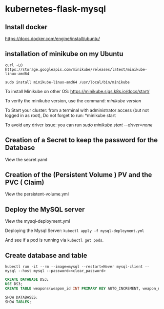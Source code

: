 # kubernetes-flask-mysql

## Install docker 
https://docs.docker.com/engine/install/ubuntu/

## installation of minikube on my Ubuntu


``` shell
curl -LO https://storage.googleapis.com/minikube/releases/latest/minikube-linux-amd64

sudo install minikube-linux-amd64 /usr/local/bin/minikube
```

To install Minikube on other OS: https://minikube.sigs.k8s.io/docs/start/

To verify the minikube version, use the command: *minikube version*

To Start your cluster: from a terminal with administrator access (but not logged in as root), 
Do not forget to run: *minikube start 

To avoid any driver issue: you can run *sudo minikube start --driver=none*

## Creation of a Secret to keep the password for the Database

View the secret.yaml

## Creation of the (Persistent Volume ) PV and the PVC ( Claim)

View the persistent-volume.yml 

## Deploy the MySQL server

View the mysql-deployment.yml

Deploying the Mysql Server: ``` kubectl apply -f mysql-deployment.yml ```

And see if a pod is running via ``` kubectl get pods ```.

## Create database and table

``` shell
kubectl run -it --rm --image=mysql --restart=Never mysql-client -- mysql --host mysql --password=<clear_password>
```

``` sql
CREATE DATABASE DS3;
USE DS3;
CREATE TABLE weapons(weapon_id INT PRIMARY KEY AUTO_INCREMENT, weapon_name VARCHAR(255), weapon_name_fr VARCHAR(255), weapon_category VARCHAR(255));

SHOW DATABASES;
SHOW TABLES;
```
